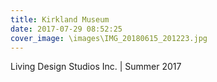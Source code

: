 ```yaml
---
title: Kirkland Museum
date: 2017-07-29 08:52:25
cover_image: \images\IMG_20180615_201223.jpg
---
```

Living Design Studios Inc. | Summer 2017
